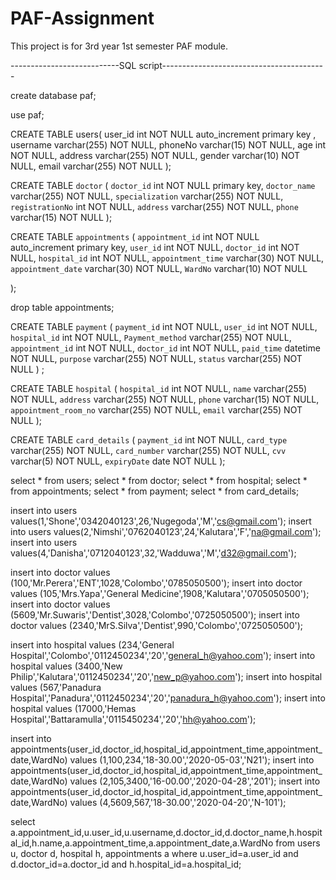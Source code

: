 # PAF-Assignment
This project is for 3rd year 1st semester PAF module.


---------------------------SQL script-----------------------------------------

create database paf;

use paf;

CREATE TABLE users(
  user_id int NOT NULL auto_increment primary key ,
  username varchar(255) NOT NULL,
  phoneNo varchar(15) NOT NULL,
  age int NOT NULL,
  address varchar(255) NOT NULL,
  gender varchar(10) NOT NULL,
  email varchar(255) NOT NULL
  ); 
  
  CREATE TABLE `doctor` (
  `doctor_id` int NOT NULL primary key,
  `doctor_name` varchar(255) NOT NULL,
  `specialization` varchar(255) NOT NULL,
  `registrationNo` int NOT NULL,
  `address` varchar(255) NOT NULL,
  `phone` varchar(15) NOT NULL
);

CREATE TABLE `appointments` (
  `appointment_id` int NOT NULL auto_increment primary key,
  `user_id` int NOT NULL,
  `doctor_id` int NOT NULL,
  `hospital_id` int NOT NULL,
  `appointment_time` varchar(30) NOT NULL,
  `appointment_date` varchar(30) NOT NULL,
  `WardNo` varchar(10) NOT NULL

);  

drop table appointments;
  
 CREATE TABLE `payment` (
  `payment_id` int NOT NULL,
  `user_id` int NOT NULL,
  `hospital_id` int NOT NULL,
  `Payment_method` varchar(255) NOT NULL,
  `appointment_id` int NOT NULL,
  `doctor_id` int NOT NULL,
  `paid_time` datetime NOT NULL,
  `purpose` varchar(255) NOT NULL,
  `status` varchar(255) NOT NULL
) ; 
  
  CREATE TABLE `hospital` (
  `hospital_id` int NOT NULL,
  `name` varchar(255) NOT NULL,
  `address` varchar(255) NOT NULL,
  `phone` varchar(15) NOT NULL,
  `appointment_room_no` varchar(255) NOT NULL,
  `email` varchar(255) NOT NULL
); 
  
  CREATE TABLE `card_details` (
  `payment_id` int NOT NULL,
  `card_type` varchar(255) NOT NULL,
  `card_number` varchar(255) NOT NULL,
  `cvv` varchar(5) NOT NULL,
  `expiryDate` date NOT NULL
); 
  
  
 select * from users;
 select * from doctor;
 select * from hospital;
 select * from appointments;
 select * from payment;
 select * from card_details;
 
insert into users values(1,'Shone','0342040123',26,'Nugegoda','M','cs@gmail.com');
insert into users values(2,'Nimshi','0762040123',24,'Kalutara','F','na@gmail.com');
insert into users values(4,'Danisha','0712040123',32,'Wadduwa','M','d32@gmail.com');

insert into doctor values (100,'Mr.Perera','ENT',1028,'Colombo','0785050500');
insert into doctor values (105,'Mrs.Yapa','General Medicine',1908,'Kalutara','0705050500');
insert into doctor values (5609,'Mr.Suwaris','Dentist',3028,'Colombo','0725050500');
insert into doctor values (2340,'MrS.Silva','Dentist',990,'Colombo','0725050500');

insert into hospital values (234,'General Hospital','Colombo','0112450234','20','general_h@yahoo.com');
insert into hospital values (3400,'New Philip','Kalutara','0112450234','20','new_p@yahoo.com');
insert into hospital values (567,'Panadura Hospital','Panadura','0112450234','20','panadura_h@yahoo.com');
insert into hospital values (17000,'Hemas Hospital','Battaramulla','0115450234','20','hh@yahoo.com');

insert into appointments(user_id,doctor_id,hospital_id,appointment_time,appointment_date,WardNo) values (1,100,234,'18-30.00','2020-05-03','N21');
insert into appointments(user_id,doctor_id,hospital_id,appointment_time,appointment_date,WardNo) values (2,105,3400,'16-00.00','2020-04-28','201');
insert into appointments(user_id,doctor_id,hospital_id,appointment_time,appointment_date,WardNo) values (4,5609,567,'18-30.00','2020-04-20','N-101');

select a.appointment_id,u.user_id,u.username,d.doctor_id,d.doctor_name,h.hospital_id,h.name,a.appointment_time,a.appointment_date,a.WardNo
from users u, doctor d, hospital h, appointments a
where u.user_id=a.user_id and d.doctor_id=a.doctor_id and h.hospital_id=a.hospital_id;
